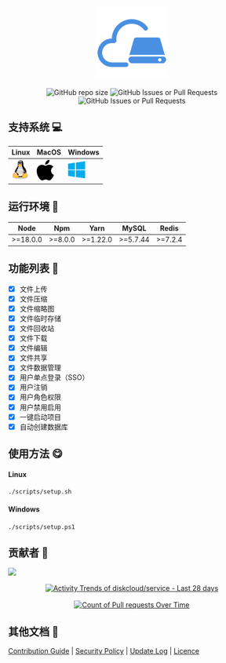 <p align="center">
  <a href="https://github.com/diskcloud/service">
    <img width="150" src="./public/logo.png">
  </a>
</p>

<p align="center">
<img alt="GitHub repo size" src="https://img.shields.io/github/repo-size/diskcloud/service">
<img alt="GitHub Issues or Pull Requests" src="https://img.shields.io/github/issues-pr/diskcloud/service">
<img alt="GitHub Issues or Pull Requests" src="https://img.shields.io/github/issues/diskcloud/service">
</p>

## 支持系统 💻

| Linux                                                                | MacOS                                                                | Windows                                                                  |
| -------------------------------------------------------------------- | -------------------------------------------------------------------- | ------------------------------------------------------------------------ |
| <img alt="Linux" width="35" src="./public/support-system/linux.svg"> | <img alt="MacOS" width="35" src="./public/support-system/macos.svg"> | <img alt="Windows" width="35" src="./public/support-system/windows.svg"> |

## 运行环境 📍

| Node     | Npm     | Yarn     | MySQL    | Redis   |
| -------- | ------- | -------- | -------- | ------- |
| >=18.0.0 | >=8.0.0 | >=1.22.0 | >=5.7.44 | >=7.2.4 |

## 功能列表 📃

- [x] 文件上传
- [x] 文件压缩
- [x] 文件缩略图
- [x] 文件临时存储
- [x] 文件回收站
- [x] 文件下载
- [x] 文件编辑
- [x] 文件共享
- [x] 文件数据管理
- [x] 用户单点登录（SSO）
- [x] 用户注销
- [x] 用户角色权限
- [x] 用户禁用启用
- [x] 一键启动项目
- [x] 自动创建数据库

## 使用方法 😋

#### Linux

```shell
./scripts/setup.sh
```

#### Windows

```shell
./scripts/setup.ps1
```

## 贡献者 💪

<a href="https://github.com/diskcloud/service/graphs/contributors"><img src="https://opencollective.com/diskcloud/contributors.svg" /></a>

<a href="https://next.ossinsight.io/widgets/official/compose-activity-trends?repo_id=820362952" target="_blank" style="display: block" align="center">
  <picture>
    <source media="(prefers-color-scheme: dark)" srcset="https://next.ossinsight.io/widgets/official/compose-activity-trends/thumbnail.png?repo_id=820362952&image_size=auto&color_scheme=dark">
      <img alt="Activity Trends of diskcloud/service - Last 28 days" src="https://next.ossinsight.io/widgets/official/compose-activity-trends/thumbnail.png?repo_id=820362952&image_size=auto&color_scheme=light" height="auto">
  </picture>
</a>
<br />
<a href="https://next.ossinsight.io/widgets/official/analyze-org-activity-efficiency?owner_id=11855343&period=past_28_days&activity=pull-requests" target="_blank" style="display: block" align="center">
  <picture>
    <source  media="(prefers-color-scheme: dark)" srcset="https://next.ossinsight.io/widgets/official/analyze-org-activity-efficiency/thumbnail.png?owner_id=11855343&period=past_28_days&activity=pull-requests&image_size=3x9&color_scheme=dark">
      <img alt="Count of Pull requests Over Time" src="https://next.ossinsight.io/widgets/official/analyze-org-activity-efficiency/thumbnail.png?owner_id=11855343&period=past_28_days&activity=pull-requests&image_size=3x9&color_scheme=light" height="auto">
  </picture>
</a>

## 其他文档 📖

[Contribution Guide](./CONTRIBUTING.md) | [Security Policy](./SECURITY.md) | [Update Log](./CHANGELOG.md) | [Licence](./LICENSE)
